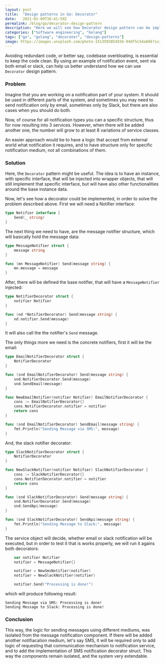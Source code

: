 ```yaml
---
layout: post
title:  "Design patterns in Go: Decorator"
date:   2021-01-09T16:41:59Z
permalink: /blog/go/decorator-design-pattern
description: "Here we will see how Decorator design pattern can be implemented and used for solving real world problem"
categories: ["Software engineering", "Golang"]
tags: ["go", "golang", "decorator", "design-patterns"]
image: https://images.unsplash.com/photo-1513593854556-94df5c54a8d6?ixid=MXwxMjA3fDB8MHxwaG90by1wYWdlfHx8fGVufDB8fHw%3D&ixlib=rb-1.2.1&auto=format&fit=crop&w=1850&q=80
---
```




Avoiding redundant code, or better say, codebase overbloating, is essential to keep the code clean. By using an example of notification event, sent via both email or slack, can help us better understand how we can use `Decorator` design pattern.

### Problem

Imagine that you are working on a notification part of your system. It should be used in different parts of the system, and sometimes you may need to send notification only by email, sometimes only by Slack, but there are also cases when you should do both.

Now, of course for all notification types you can a specific structure, thus for now resulting into 3 services. However, when there will be added another one, the number will grow to at least 8 variations of service classes.

An easier approach would be to have a logic that accept from external world what notification it requires, and to have structure only for specific notification medium, not all combinations of them.

### Solution

Here, the `Decorator` pattern might be useful. The idea is to have an instance, with specific interface, that will be injected into wrapper objects, that will still implement that specific interface, but will have also other functionalities around the base instance data.

Now, let's see how a decorator could be implemented, in order to solve the problem described above. First we will need a Notifier interface:

```go
type Notifier interface {
	Send(_ string)
}
```

The next thing we need to have, are the message notifier structure, which will basically hold the message data:

```go
type MessageNotifier struct {
	message string
}

func (mn MessageNotifier) Send(message string) {
	mn.message = message
}
```


After, there will be defined the base notifier, that will have a `MessageNotifier` injected:

```go
type NotifierDecorator struct {
	notifier Notifier
}

func (nd *NotifierDecorator) Send(message string) {
	nd.notifier.Send(message)
}
```

It will also call the the notifier's `Send` message.

The only things more we need is the concrete notifiers, first it will be the email:

```go
type EmailNotifierDecorator struct {
	NotifierDecorator
}

func (snd EmailNotifierDecorator) Send(message string) {
	snd.NotifierDecorator.Send(message)
	snd.SendEmail(message)
}

func NewEmailNotifier(notifier Notifier) EmailNotifierDecorator {
	cons := EmailNotifierDecorator{}
	cons.NotifierDecorator.notifier = notifier
	return cons
}

func (snd EmailNotifierDecorator) SendEmail(message string) {
	fmt.Println("Sending Message via SMS:", message)
}
```

And, the slack notifier decorator:

```go
type SlackNotifierDecorator struct {
	NotifierDecorator
}

func NewSlackNotifier(notifier Notifier) SlackNotifierDecorator {
	cons := SlackNotifierDecorator{}
	cons.NotifierDecorator.notifier = notifier
	return cons
}

func (snd SlackNotifierDecorator) Send(message string) {
	snd.NotifierDecorator.Send(message)
	snd.SendApi(message)
}

func (snd SlackNotifierDecorator) SendApi(message string) {
	fmt.Println("Sending Message to Slack:", message)
}
```

The service object will decide, whether email or slack notification will be executed, but in order to test it that is works properly, we will run it agains both decorators:

```go
	var notifier Notifier
	notifier = MessageNotifier{}

	notifier = NewSmsNotifier(notifier)
	notifier = NewSlackNotifier(notifier)

	notifier.Send("Processing is done!")
```

which will produce following result:

```
Sending Message via SMS: Processing is done!
Sending Message to Slack: Processing is done!
```



### Conclusion

This way, the logic for sending messages using different mediums, was isolated from the message notification component. If there will be added another notifiacation medium, let's say SMS, it will be required only to add logic of requesting that communication mechanism to notification service, and to add the implementation of SMS notification decorator struct. This way the components remain isolated, and the system very extendable.